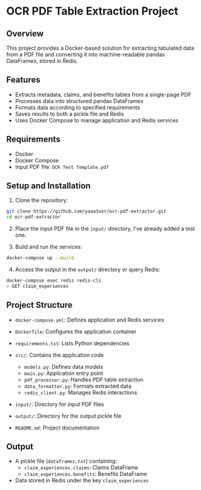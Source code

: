 # OCR PDF Table Extraction Project

## Overview
This project provides a Docker-based solution for extracting tabulated data from a PDF file and converting it into machine-readable pandas DataFrames, stored in Redis.

## Features
- Extracts metadata, claims, and benefits tables from a single-page PDF
- Processes data into structured pandas DataFrames
- Formats data according to specified requirements
- Saves results to both a pickle file and Redis
- Uses Docker Compose to manage application and Redis services

## Requirements
- Docker
- Docker Compose
- Input PDF file: `OCR Test Template.pdf`

## Setup and Installation
1. Clone the repository:
```bash
git clone https://github.com/yaaa3ser/ocr-pdf-extractor.git
cd ocr-pdf-extractor
```

2. Place the input PDF file in the `input/` directory, I've already added a test one.

3. Build and run the services:
```bash
docker-compose up --build
```

4. Access the output in the `output/` directory or query Redis:
```bash
docker-compose exec redis redis-cli
> GET claim_experiences
```

## Project Structure
- `docker-compose.yml`: Defines application and Redis services
- `Dockerfile`: Configures the application container
- `requirements.txt`: Lists Python dependencies
- `src/`: Contains the application code
    - `models.py`: Defines data models
    - `main.py`: Application entry point
    - `pdf_processor.py`: Handles PDF table extraction
    - `data_formatter.py`: Formats extracted data
    - `redis_client.py`: Manages Redis interactions

- `input/`: Directory for input PDF files
- `output/`: Directory for the output pickle file
- `README.md`: Project documentation

## Output
- A pickle file (`dataframes.txt`) containing:
  - `claim_experiences.claims`: Claims DataFrame
  - `claim_experiences.benefits`: Benefits DataFrame
- Data stored in Redis under the key `claim_experiences`
